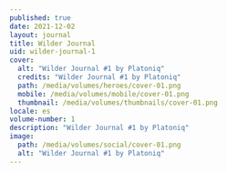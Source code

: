 ```yaml
---
published: true
date: 2021-12-02
layout: journal
title: Wilder Journal
uid: wilder-journal-1
cover:
  alt: "Wilder Journal #1 by Platoniq"
  credits: "Wilder Journal #1 by Platoniq"
  path: /media/volumes/heroes/cover-01.png
  mobile: /media/volumes/mobile/cover-01.png
  thumbnail: /media/volumes/thumbnails/cover-01.png
locale: es
volume-number: 1
description: "Wilder Journal #1 by Platoniq"
image:
  path: /media/volumes/social/cover-01.png
  alt: "Wilder Journal #1 by Platoniq"
---
```

